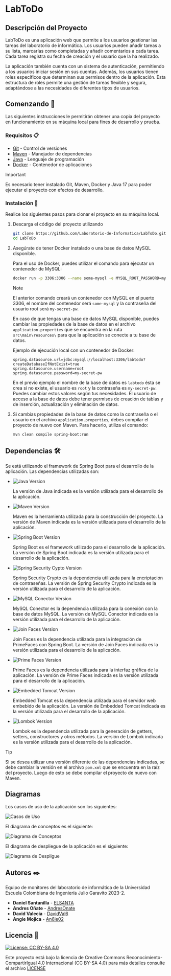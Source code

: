 # LabToDo

## Descripción del Proyecto

LabToDo es una aplicación web que permite a los usuarios gestionar las tareas del laboratorio de informática. Los usuarios pueden añadir tareas a su lista, marcarlas como completadas y añadir comentarios a cada tarea. Cada tarea registra su fecha de creación y el usuario que la ha realizado.

La aplicación también cuenta con un sistema de autenticación, permitiendo a los usuarios iniciar sesión en sus cuentas. Además, los usuarios tienen roles específicos que determinan sus permisos dentro de la aplicación. Esta estructura de roles permite una gestión de tareas flexible y segura, adaptándose a las necesidades de diferentes tipos de usuarios.

## Comenzando 🚀

Las siguientes instrucciones le permitirán obtener una copia del proyecto en funcionamiento en su máquina local para fines de desarrollo y prueba.

### Requisitos 📋

- [Git](https://git-scm.com/) - Control de versiones
- [Maven](https://maven.apache.org/) - Manejador de dependencias
- [Java](https://www.oracle.com/java/technologies/downloads/#java17) - Lenguaje de programación
- [Docker](https://www.docker.com/) - Contenedor de aplicaciones

> [!IMPORTANT]
> Es necesario tener instalado Git, Maven, Docker y Java 17 para poder ejecutar el proyecto con efectos de desarrollo.

### Instalación 🔧

Realice los siguientes pasos para clonar el proyecto en su máquina local.

1. Descarga el código del proyecto utilizando

    ```bash
    git clone https://github.com/Laboratorio-de-Informatica/LabToDo.git
    cd LabToDo
    ```

2. Asegúrate de tener Docker instalado o una base de datos MySQL disponible.

    Para el uso de Docker, puedes utilizar el comando para ejecutar un contenedor de MySQL:

    ```bash
    docker run -p 3306:3306 --name some-mysql -e MYSQL_ROOT_PASSWORD=my-secret-pw -d mysql:latest
    ```

    > [!NOTE]  
    > El anterior comando creará un contenedor con MySQL en el puerto 3306, el nombre del contenedor será `some-mysql` y la contraseña del usuario root será `my-secret-pw`.

    En caso de que tengas una base de datos MySQL disponible, puedes cambiar las propiedades de la base de datos en el archivo `application.properties` que se encuentra en la ruta `src\main\resources\` para que la aplicación se conecte a tu base de datos.

    Ejemplo de ejecución local con un contenedor de Docker:

    ```properties
    spring.datasource.url=jdbc:mysql://localhost:3306/labtodo?createDatabaseIfNotExist=true
    spring.datasource.username=root
    spring.datasource.password=my-secret-pw
    ```

    En el previo ejemplo el nombre de la base de datos es `labtodo` ésta se crea si no existe, el usuario es `root` y la contraseña es `my-secret-pw`. Puedes cambiar estos valores según tus necesidades. El usuario de acceso a la base de datos debe tener permisos de creación de tablas y de inserción, actualización y eliminación de datos.

3. Si cambias propiedades de la base de datos como la contraseña o el usuario en el archivo `application.properties`, debes compilar el proyecto de nuevo con Maven. Para hacerlo, utiliza el comando:

    ```bash
    mvn clean compile spring-boot:run
    ```

## Dependencias 🛠️

Se está utilizando el framework de Spring Boot para el desarrollo de la aplicación. Las dependencias utilizadas son:

- ![Java Version](https://img.shields.io/badge/Java-v17.0.9-orange)

    La versión de Java indicada es la versión utilizada para el desarrollo de la aplicación.

- ![Maven Version](https://img.shields.io/badge/Maven-v3.9.5-lightgrey)

    Maven es la herramienta utilizada para la construcción del proyecto. La versión de Maven indicada es la versión utilizada para el desarrollo de la aplicación.

- ![Spring Boot Version](https://img.shields.io/badge/SpringBoot-v3.2.0-green)

    Spring Boot es el framework utilizado para el desarrollo de la aplicación. La versión de Spring Boot indicada es la versión utilizada para el desarrollo de la aplicación.

- ![Spring Security Cypto Version](https://img.shields.io/badge/SpringBootSecurity-v6.2.0-blue)

    Spring Security Crypto es la dependencia utilizada para la encriptación de contraseñas. La versión de Spring Security Crypto indicada es la versión utilizada para el desarrollo de la aplicación.

- ![MySQL Conector Version](https://img.shields.io/badge/MySQL-v8.2.0-purple)

    MySQL Conector es la dependencia utilizada para la conexión con la base de datos MySQL. La versión de MySQL Conector indicada es la versión utilizada para el desarrollo de la aplicación.

- ![Join Faces Version](https://img.shields.io/badge/JoinFaces-v5.2.0-red)

    Join Faces es la dependencia utilizada para la integración de PrimeFaces con Spring Boot. La versión de Join Faces indicada es la versión utilizada para el desarrollo de la aplicación.

- ![Prime Faces Version](https://img.shields.io/badge/PrimeFaces-v13.0.3-yellow)

    Prime Faces es la dependencia utilizada para la interfaz gráfica de la aplicación. La versión de Prime Faces indicada es la versión utilizada para el desarrollo de la aplicación.

- ![Embedded Tomcat Version](https://img.shields.io/badge/EmbeddedTomcat-v10.1.16-brown)

    Embedded Tomcat es la dependencia utilizada para el servidor web embebido de la aplicación. La versión de Embedded Tomcat indicada es la versión utilizada para el desarrollo de la aplicación.

- ![Lombok Version](https://img.shields.io/badge/Lombok-v1.18.30-lightblue)

    Lombok es la dependencia utilizada para la generación de getters, setters, constructores y otros métodos. La versión de Lombok indicada es la versión utilizada para el desarrollo de la aplicación.

> [!TIP]
> Si se desea utilizar una versión diferente de las dependencias indicadas, se debe cambiar la versión en el archivo `pom.xml` que se encuentra en la raíz del proyecto. Luego de esto se debe compilar el proyecto de nuevo con Maven.

## Diagramas

Los casos de uso de la aplicación son los siguientes:

![Casos de Uso](diagrams/CasosdeUso.png)

El diagrama de conceptos es el siguiente:

![Diagrama de Conceptos](diagrams/Conceptos.png)

El diagrama de despliegue de la aplicación es el siguiente:

![Diagrama de Despligue](diagrams/Despliegue.png)

## Autores ✒️

Equipo de monitores del laboratorio de informática de la Universidad Escuela Colombiana de Ingeniería Julio Garavito 2023-2.

- **Daniel Santanilla** - [ELS4NTA](https://github.com/ELS4NTA)
- **Andres Oñate** - [AndresOnate](https://github.com/AndresOnate)
- **David Valecia** - [DavidVal6](https://github.com/DavidVal6)
- **Angie Mojica** - [An6ie02](https://github.com/An6ie02)

## Licencia 📄

[![License: CC BY-SA 4.0](https://licensebuttons.net/l/by-sa/4.0/88x31.png)](https://creativecommons.org/licenses/by-sa/4.0/)

Este proyecto está bajo la licencia de Creative Commons Reconocimiento-CompartirIgual 4.0 Internacional (CC BY-SA 4.0) para más detalles consulte el archivo [LICENSE](LICENSE)
